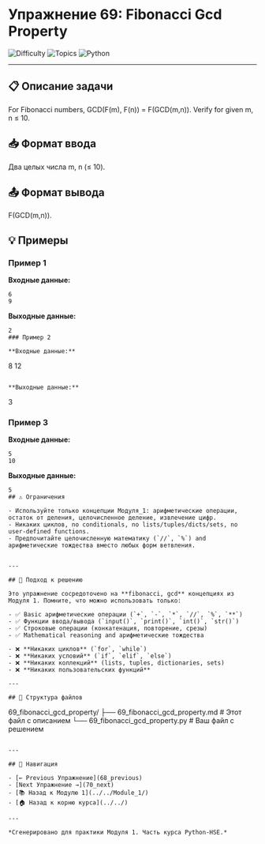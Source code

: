 # Упражнение 69: Fibonacci Gcd Property

![Difficulty](https://img.shields.io/badge/Difficulty-Module%201-green)
![Topics](https://img.shields.io/badge/Topics-fibonacci%2C%20gcd-blue)
![Python](https://img.shields.io/badge/Python-Module%201%20Concepts-yellow)

---

## 📋 Описание задачи

For Fibonacci numbers, GCD(F(m), F(n)) = F(GCD(m,n)). Verify for given m, n ≤ 10.
## 📥 Формат ввода

Два целых числа m, n (≤ 10).
## 📤 Формат вывода

F(GCD(m,n)).
## 💡 Примеры

### Пример 1

**Входные данные:**
```
6
9
```

**Выходные данные:**
```
2
### Пример 2

**Входные данные:**
```
8
12
```

**Выходные данные:**
```
3
### Пример 3

**Входные данные:**
```
5
10
```

**Выходные данные:**
```
5
## ⚠️ Ограничения

- Используйте только концепции Модуля_1: арифметические операции, остаток от деления, целочисленное деление, извлечение цифр.
- Никаких циклов, no conditionals, no lists/tuples/dicts/sets, no user-defined functions.
- Предпочитайте целочисленную математику (`//`, `%`) and арифметические тождества вместо любых форм ветвления.


---

## 🎯 Подход к решению

Это упражнение сосредоточено на **fibonacci, gcd** концепциях из Модуля 1. Помните, что можно использовать только:

- ✅ Basic арифметические операции (`+`, `-`, `*`, `//`, `%`, `**`)
- ✅ Функции ввода/вывода (`input()`, `print()`, `int()`, `str()`)
- ✅ Строковые операции (конкатенация, повторение, срезы)
- ✅ Mathematical reasoning and арифметические тождества

- ❌ **Никаких циклов** (`for`, `while`)
- ❌ **Никаких условий** (`if`, `elif`, `else`)
- ❌ **Никаких коллекций** (lists, tuples, dictionaries, sets)
- ❌ **Никаких пользовательских функций**

---

## 📁 Структура файлов
```
69_fibonacci_gcd_property/
├── 69_fibonacci_gcd_property.md     # Этот файл с описанием
└── 69_fibonacci_gcd_property.py     # Ваш файл с решением
```

---

## 🔗 Навигация

- [← Previous Упражнение](68_previous) 
- [Next Упражнение →](70_next)
- [📚 Назад к Модулю 1](../../Module_1/)
- [🏠 Назад к корню курса](../../)

---

*Сгенерировано для практики Модуля 1. Часть курса Python-HSE.*
